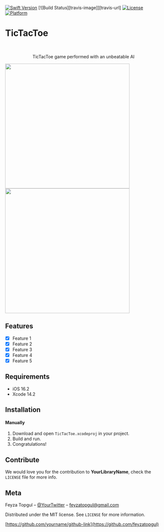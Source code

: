 
[![Swift Version][swift-image]][swift-url]
[![Build Status][travis-image]][travis-url]
[![License][license-image]][license-url]
[![Platform](https://img.shields.io/cocoapods/p/LFAlertController.svg?style=flat)](http://cocoapods.org/pods/LFAlertController)

# TicTacToe
<br />
<p align="center">
  <a href="https://github.com/feyzatopgul/TicTacToeGame-SwiftUI">
  </a>
  <p align="center">
    TicTacToe game performed with an unbeatable AI
  </p>
</p>

<p align="row">
<img src= "https://media.giphy.com/media/HYOlBKJBqgAfe/giphy.gif" width="400" >
<img src= "https://media.giphy.com/media/HYOlBKJBqgAfe/giphy.gif" width="400" >
</p>

## Features

- [x] Feature 1
- [x] Feature 2
- [x] Feature 3
- [x] Feature 4
- [x] Feature 5

## Requirements

- iOS 16.2
- Xcode 14.2 

## Installation

#### Manually
1. Download and open ```TicTacToe.xcodeproj``` in your project.  
2. Build and run.
2. Congratulations!  


## Contribute

We would love you for the contribution to **YourLibraryName**, check the ``LICENSE`` file for more info.

## Meta

Feyza Topgul – [@YourTwitter](https://twitter.com/FeyzaTopgul) – feyzatopgul@gmail.com

Distributed under the MIT license. See ``LICENSE`` for more information.

[https://github.com/yourname/github-link](https://github.com/feyzatopgul)

[swift-image]:https://img.shields.io/badge/swift-5.7-orange.svg
[swift-url]: https://swift.org/
[license-image]: https://img.shields.io/badge/License-MIT-blue.svg
[license-url]: LICENSE

